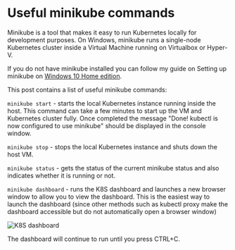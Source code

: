 # Useful minikube commands

Minikube is a tool that makes it easy to run Kubernetes locally for development purposes. On Windows, minikube runs a single-node Kubernetes cluster inside a Virtual Machine running on Virtualbox or Hyper-V.

If you do not have minikube installed you can follow my guide on Setting up minikube on [Windows 10 Home edition](setting-up-minikube-on-windows-10.md).

This post contains a list of useful minikube commands:

```minikube start``` - starts the local Kubernetes instance running inside the host. This command can take a few minutes to start up the VM and Kubernetes cluster fully. Once completed the message "Done! kubectl is now configured to use minikube" should be displayed in the console window.

```minikube stop``` - stops the local Kubernetes instance and shuts down the host VM.

```minikube status``` - gets the status of the current minikube status and also indicates whether it is running or not.

```minikube dashboard``` - runs the K8S dashboard and launches a new browser window to allow you to view the dashboard. This is the easiest way to launch the dashboard (since other methods such as kubectl proxy make the dashboard accessible but do not automatically open a browser window)

![K8S dashboard](MiniKubeDashboard.png "K8S dashboard")

The dashboard will continue to run until you press CTRL+C.
